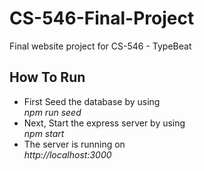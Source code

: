 # CS-546-Final-Project
Final website project for CS-546 - TypeBeat 

## How To Run  
- First Seed the database by using   
*npm run seed*
- Next, Start the express server by using  
*npm start*
- The server is running on  
*http://localhost:3000*

